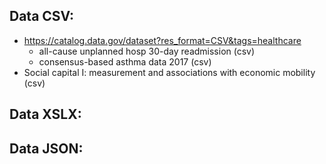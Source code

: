 ## Data CSV:
- https://catalog.data.gov/dataset?res_format=CSV&tags=healthcare
  - all-cause unplanned hosp 30-day readmission (csv)
  - consensus-based asthma data 2017 (csv)
- Social capital I: measurement and associations with economic mobility (csv)

## Data XSLX:



## Data JSON:
